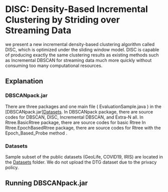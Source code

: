 # DISC: Density-Based Incremental Clustering by Striding over Streaming Data
we present a new incremental density-based clustering algorithm called DISC, which is optimized under the sliding window model.
DISC is capable of producing exactly the same clustering results as existing methods such as Incremental DBSCAN for streaming
data much more quickly without consuming too many computational resources.

## Explanation 

### DBSCANpack.jar

There are three packages and one main file ( EvaluationSample.java ) in the [DBSCANpack.jar][Datasets](https://github.com/anonymous-star/DISC-sigmod2021/blob/master/DBSCANpack.jar).
In DBSCANpack package, there are source codes for DBSCAN, DISC, Incremental DBSCAN, and Extra-N all. 
In Rtree.BasicRtree package, there are source codes for basic Rtree
In Rtree.EpochBasedRtree package, there are source codes for  Rtree with the Epoch_Based_Probe method .

### Datasets 
Sample subset of the public datasets (GeoLife, COVID19, IRIS) are located in the [Datasets](https://github.com/anonymous-star/DISC-sigmod2021/blob/master/Datasets)
 folder. 
We do not upload the DTG dataset due to the privacy policy. 

## Running DBSCANpack.jar













